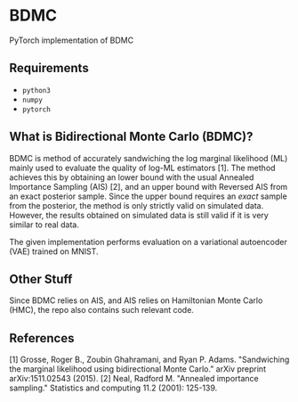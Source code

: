 # BDMC
PyTorch implementation of BDMC

## Requirements
* `python3`
* `numpy`
* `pytorch`

## What is Bidirectional Monte Carlo (BDMC)?
BDMC is method of accurately sandwiching the log marginal likelihood (ML) mainly used to evaluate the quality of log-ML estimators [1]. The method achieves this by obtaining an lower bound with the usual Annealed Importance Sampling (AIS) [2], and an upper bound with Reversed AIS from an exact posterior sample. Since the upper bound requires an *exact* sample from the posterior, the method is only strictly valid on simulated data. However, the results obtained on simulated data is still valid if it is very similar to real data. 

The given implementation performs evaluation on a variational autoencoder (VAE) trained on MNIST. 

## Other Stuff
Since BDMC relies on AIS, and AIS relies on Hamiltonian Monte Carlo (HMC), the repo also contains such relevant code. 

## References
[1] Grosse, Roger B., Zoubin Ghahramani, and Ryan P. Adams. "Sandwiching the marginal likelihood using bidirectional Monte Carlo." arXiv preprint arXiv:1511.02543 (2015).
[2] Neal, Radford M. "Annealed importance sampling." Statistics and computing 11.2 (2001): 125-139.
